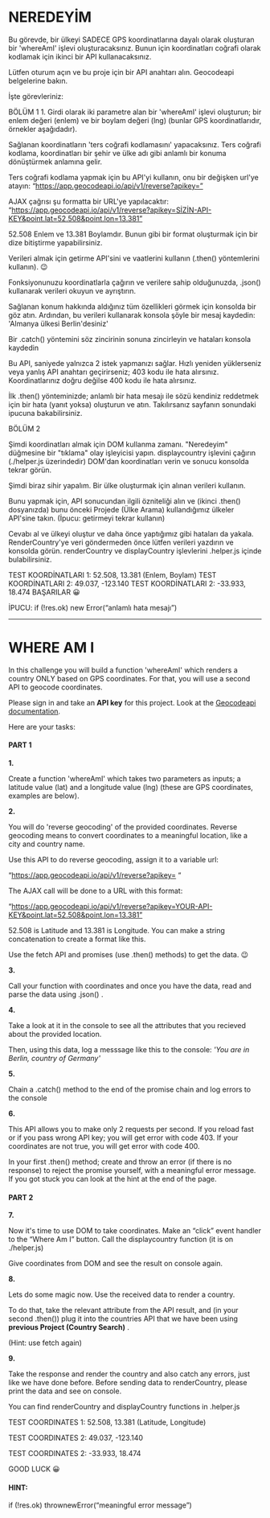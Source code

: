 # NEREDEYİM

Bu görevde, bir ülkeyi SADECE GPS koordinatlarına dayalı olarak oluşturan bir 'whereAmI' işlevi oluşturacaksınız. Bunun için koordinatları coğrafi olarak kodlamak için ikinci bir API kullanacaksınız.

Lütfen oturum açın ve bu proje için bir API anahtarı alın. Geocodeapi belgelerine bakın.

İşte görevleriniz:

BÖLÜM 1
1.
Girdi olarak iki parametre alan bir 'whereAmI' işlevi oluşturun; bir enlem değeri (enlem) ve bir boylam değeri (lng) (bunlar GPS koordinatlarıdır, örnekler aşağıdadır).

Sağlanan koordinatların 'ters coğrafi kodlamasını' yapacaksınız. Ters coğrafi kodlama, koordinatları bir şehir ve ülke adı gibi anlamlı bir konuma dönüştürmek anlamına gelir.

Ters coğrafi kodlama yapmak için bu API'yi kullanın, onu bir değişken url'ye atayın:
“https://app.geocodeapi.io/api/v1/reverse?apikey=”

AJAX çağrısı şu formatta bir URL'ye yapılacaktır:
“https://app.geocodeapi.io/api/v1/reverse?apikey=SİZİN-API-KEY&point.lat=52.508&point.lon=13.381”

52.508 Enlem ve 13.381 Boylamdır. Bunun gibi bir format oluşturmak için bir dize bitiştirme yapabilirsiniz.

Verileri almak için getirme API'sini ve vaatlerini kullanın (.then() yöntemlerini kullanın). 😉

Fonksiyonunuzu koordinatlarla çağırın ve verilere sahip olduğunuzda, .json() kullanarak verileri okuyun ve ayrıştırın.

Sağlanan konum hakkında aldığınız tüm özellikleri görmek için konsolda bir göz atın.
Ardından, bu verileri kullanarak konsola şöyle bir mesaj kaydedin: 'Almanya ülkesi Berlin'desiniz'

Bir .catch() yöntemini söz zincirinin sonuna zincirleyin ve hataları konsola kaydedin

Bu API, saniyede yalnızca 2 istek yapmanızı sağlar. Hızlı yeniden yüklerseniz veya yanlış API anahtarı geçirirseniz; 403 kodu ile hata alırsınız. Koordinatlarınız doğru değilse 400 kodu ile hata alırsınız.

İlk .then() yönteminizde; anlamlı bir hata mesajı ile sözü kendiniz reddetmek için bir hata (yanıt yoksa) oluşturun ve atın. Takılırsanız sayfanın sonundaki ipucuna bakabilirsiniz.

BÖLÜM 2

Şimdi koordinatları almak için DOM kullanma zamanı. "Neredeyim" düğmesine bir "tıklama" olay işleyicisi yapın. displaycountry işlevini çağırın (./helper.js üzerindedir)
DOM'dan koordinatları verin ve sonucu konsolda tekrar görün.

Şimdi biraz sihir yapalım. Bir ülke oluşturmak için alınan verileri kullanın.

Bunu yapmak için, API sonucundan ilgili özniteliği alın ve (ikinci .then() dosyanızda) bunu önceki Projede (Ülke Arama) kullandığımız ülkeler API'sine takın.
(İpucu: getirmeyi tekrar kullanın)

Cevabı al ve ülkeyi oluştur ve daha önce yaptığımız gibi hataları da yakala. RenderCountry'ye veri göndermeden önce lütfen verileri yazdırın ve konsolda görün.
renderCountry ve displayCountry işlevlerini .helper.js içinde bulabilirsiniz.

TEST KOORDİNATLARI 1: 52.508, 13.381 (Enlem, Boylam)
TEST KOORDİNATLARI 2: 49.037, -123.140
TEST KOORDİNATLARI 2: -33.933, 18.474
BAŞARILAR 😀

İPUCU:
if (!res.ok) new Error(“anlamlı hata mesajı”)


---



# WHERE AM I

In
this challenge you will build a function 'whereAmI' which renders a country ONLY
based on GPS coordinates. For that, you will use a second API to geocode coordinates.

Please
sign in and take an **API key** for this project. Look at the [Geocodeapi documentation](https://geocodeapi.io/documentation/).

Here
are your tasks:

#### PART 1

**1.**

Create
a function 'whereAmI' which takes two parameters as inputs; a latitude value (lat)
and a longitude value (lng) (these are GPS coordinates, examples are below).

**2.**

You
will do 'reverse geocoding' of the provided coordinates. Reverse geocoding means
to convert coordinates to a meaningful location, like a city and country name.

Use this API
to do reverse geocoding, assign it to a variable url:

“https://app.geocodeapi.io/api/v1/reverse?apikey=
“

The
AJAX call will be done to a URL with this format:

“https://app.geocodeapi.io/api/v1/reverse?apikey=YOUR-API-KEY&point.lat=52.508&point.lon=13.381”

52.508
is Latitude and 13.381 is Longitude. You can make a string concatenation to
create a format like this.

Use
the fetch API and promises (use .then() methods) to get the data. 😉

**3.**

Call
your function with coordinates and once you have the data, read and parse the
data using .json() .

**4.**

Take
a look at it in the console to see all the attributes that you recieved about the
provided location.

Then,
using this data, log a messsage like this to the console: *'You are in Berlin,
country of Germany'*

**5.**

Chain
a .catch() method to the end of the promise chain
and log errors to the console

**6.**

This
API allows you to make only 2 requests per second. If you reload fast or if you
pass wrong API key; you will get error with code 403. If your coordinates are
not true, you will get error with code 400.

In
your first .then() method; create and throw an error (if
there is no response) to reject the promise yourself, with a meaningful error message.
If you got stuck you can look at the hint at the end of the page.

#### PART 2

**7.**

Now
it's time to use DOM to take coordinates. Make an “click” event handler to the “Where
Am I” button. Call the displaycountry function (it is on ./helper.js)

Give
coordinates from DOM and see the result on console again.

**8.**

Lets
do some magic now. Use the received data to render a country.

To
do that, take the relevant attribute from the API result, and (in your second .then()) plug it into the countries API that
we have been using  **previous Project (Country Search)** .

(Hint:
use fetch again)

**9.**

Take
the response and render the country and also catch any errors, just like we have
done before. Before sending data to renderCountry,
please print the data and see on console.

You
can find renderCountry and displayCountry
functions in .helper.js

TEST
COORDINATES 1: 52.508, 13.381 (Latitude, Longitude)

TEST
COORDINATES 2: 49.037, -123.140

TEST
COORDINATES 2: -33.933, 18.474

GOOD
LUCK 😀

#### HINT:

if (!res.ok) thrownewError(“meaningful error message”)
